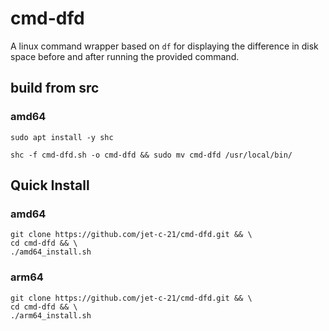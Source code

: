 # cmd-dfd
A linux command wrapper based on ```df``` for displaying the difference in disk space before and after running the provided command.

## build from src

### amd64
```shell
sudo apt install -y shc
```
```shell
shc -f cmd-dfd.sh -o cmd-dfd && sudo mv cmd-dfd /usr/local/bin/
```

## Quick Install

### amd64
```shell
git clone https://github.com/jet-c-21/cmd-dfd.git && \
cd cmd-dfd && \
./amd64_install.sh
```

### arm64
```shell
git clone https://github.com/jet-c-21/cmd-dfd.git && \
cd cmd-dfd && \
./arm64_install.sh
```

